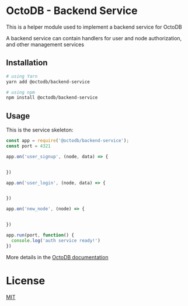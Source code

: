 # OctoDB - Backend Service

This is a helper module used to implement a backend service for OctoDB

A backend service can contain handlers for user and node authorization, and other management services


## Installation

```bash
# using Yarn
yarn add @octodb/backend-service

# using npm
npm install @octodb/backend-service
```


## Usage

This is the service skeleton:

```js
const app = require('@octodb/backend-service');
const port = 4321

app.on('user_signup', (node, data) => {


})

app.on('user_login', (node, data) => {


})

app.on('new_node', (node) => {


})

app.run(port, function() {
  console.log('auth service ready!')
})
```

More details in the [OctoDB documentation](https://github.com/octodb/docs/blob/master/auth-service.md)


# License

[MIT](./LICENSE)
